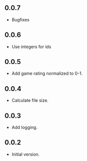 ## 0.0.7

- Bugfixes

## 0.0.6

- Use integers for ids

## 0.0.5

- Add game rating normalized to 0-1.

## 0.0.4

- Calculate file size.

## 0.0.3

- Add logging.

## 0.0.2

- Initial version.
